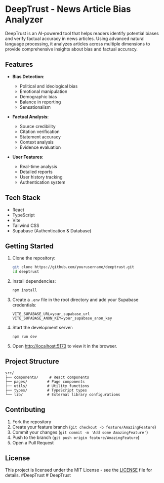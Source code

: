 # DeepTrust - News Article Bias Analyzer

DeepTrust is an AI-powered tool that helps readers identify potential biases and verify factual accuracy in news articles. Using advanced natural language processing, it analyzes articles across multiple dimensions to provide comprehensive insights about bias and factual accuracy.

## Features

- **Bias Detection**:
  - Political and ideological bias
  - Emotional manipulation
  - Demographic bias
  - Balance in reporting
  - Sensationalism

- **Factual Analysis**:
  - Source credibility
  - Citation verification
  - Statement accuracy
  - Context analysis
  - Evidence evaluation

- **User Features**:
  - Real-time analysis
  - Detailed reports
  - User history tracking
  - Authentication system

## Tech Stack

- React
- TypeScript
- Vite
- Tailwind CSS
- Supabase (Authentication & Database)

## Getting Started

1. Clone the repository:
   ```bash
   git clone https://github.com/yourusername/deeptrust.git
   cd deeptrust
   ```

2. Install dependencies:
   ```bash
   npm install
   ```

3. Create a `.env` file in the root directory and add your Supabase credentials:
   ```
   VITE_SUPABASE_URL=your_supabase_url
   VITE_SUPABASE_ANON_KEY=your_supabase_anon_key
   ```

4. Start the development server:
   ```bash
   npm run dev
   ```

5. Open [http://localhost:5173](http://localhost:5173) to view it in the browser.

## Project Structure

```
src/
├── components/     # React components
├── pages/         # Page components
├── utils/         # Utility functions
├── types/         # TypeScript types
└── lib/           # External library configurations
```

## Contributing

1. Fork the repository
2. Create your feature branch (`git checkout -b feature/AmazingFeature`)
3. Commit your changes (`git commit -m 'Add some AmazingFeature'`)
4. Push to the branch (`git push origin feature/AmazingFeature`)
5. Open a Pull Request

## License

This project is licensed under the MIT License - see the [LICENSE](LICENSE) file for details.
# D e e p T r u s t  
 #   D e e p T r u s t  
 